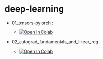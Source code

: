 # deep-learning

* 01_tensors-pytorch :
  * [![Open In Colab](https://colab.research.google.com/assets/colab-badge.svg)](https://colab.research.google.com/drive/1J-oorjPlewTNHjRZVh4imUyPMJyrc5sL?usp=sharing)

* 02_autograd_fundamentals_and_linear_reg
  * [![Open In Colab](https://colab.research.google.com/assets/colab-badge.svg)](https://colab.research.google.com/drive/1h7cjvoDROTi539kHEsrhPELLmXunpMBS?usp=sharing)
